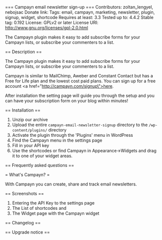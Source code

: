 === Campayn email newsletter sign-up ===
Contributors: zoltan_lengyel, nebojsac
Donate link: 
Tags: email, campayn, marketing, newsletter, plugin, signup, widget, shortcode
Requires at least: 3.3
Tested up to: 4.4.2
Stable tag: 0.192
License: GPLv2 or later
License URI: http://www.gnu.org/licenses/gpl-2.0.html

The Campayn plugin makes it easy to add subscribe forms for your Campayn lists, or subscribe your commenters to a list.

== Description ==

The Campayn plugin makes it easy to add subscribe forms for your Campayn lists, or subscribe your commenters to a list.

Campayn is similar to MailChimp, Aweber and Constant Contact but has a Free for Life plan and the lowest cost paid plans. You can sign up for a free account  <a href=\"http://campayn.com/signup\">here</a>.

After installation the setting page will guide you through the setup and you can have your subscription form on your blog within minutes!

== Installation ==

1. Unzip our archive
2. Upload the entire `campayn-email-newsletter-signup` directory to the `/wp-content/plugins/` directory
3. Activate the plugin through the 'Plugins' menu in WordPress
4. Find the Campayn menu in the settings page
5. Fill in your API key
6. Use the shortcodes or find Campayn in   Appearance->Widgets and drag it to one of your widget areas.

== Frequently asked questions ==

= What's Campayn? =

With Campayn you can create, share and track email newsletters.

== Screenshots ==

1. Entering the API Key to the settings page
2. The List of shortcodes and 
3. The Widget page with the Campayn widget

== Changelog ==



== Upgrade notice ==


